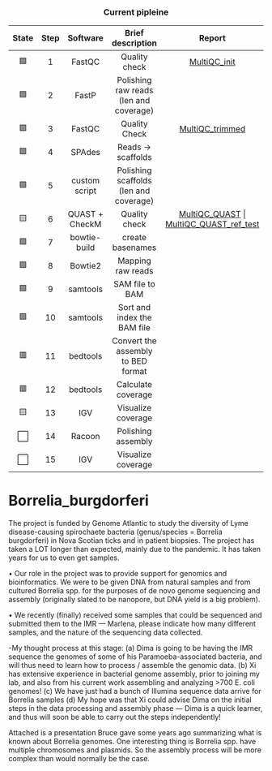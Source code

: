 
<h3 align="center">Current pipleine</h3>
  
|State|Step|Software|Brief description| Report |
|:--:|:--:|:--:|:--:|:--:|
| 🟩 | 1 | FastQC | Quality check | [MultiQC_init](https://edgeemer.github.io/B_burgdorferi_MuliQC_init/) |
| 🟩 | 2 | FastP | Polishing raw reads (len and coverage) |  |
| 🟩 | 3 | FastQC | Quality Check | [MultiQC_trimmed](https://edgeemer.github.io/B_burgdorferi_MultiQC_trimmed/) |
| 🟩 | 4 | SPAdes | Reads -> scaffolds |  |
| 🟩 | 5 | custom script | Polishing scaffolds (len and coverage) |  |
| 🟨 | 6 | QUAST + CheckM | Quality check | [MultiQC_QUAST](https://edgeemer.github.io/B_burgdorferi_MultiQC_QUAST/) \| [MultiQC_QUAST_ref_test](https://edgeemer.github.io/B_burgdorferi_QUAST_ref_test/) |
| 🟩 | 7 | bowtie-build | create basenames |  |
| 🟩 | 8 | Bowtie2 | Mapping raw reads |  |
| 🟩 | 9 | samtools | SAM file to BAM |  |
| 🟩 | 10 | samtools | Sort and index the BAM file |  |
| 🟥 | 11 | bedtools | Convert the assembly to BED format |  |
| 🟥 | 12 | bedtools | Calculate coverage |  |
| 🟨 | 13 | IGV | Visualize coverage |  |
| ⬜️ | 14 | Racoon | Polishing assembly |  |
| ⬜️ | 15 | IGV | Visualize coverage |  |


# Borrelia_burgdorferi
The project is funded by Genome Atlantic to study the diversity of Lyme disease-causing spirochaete bacteria (genus/species = Borrelia burgdorferi)  in Nova Scotian ticks and in patient biopsies. The project has taken a LOT longer than expected, mainly due to the pandemic. It has taken years for us to even get samples. 

• Our role in the project was to provide support for genomics and bioinformatics. We were to be given DNA from natural samples and from cultured Borrelia spp. for the purposes of de novo genome sequencing and assembly (originally slated to be nanopore, but DNA yield is a big problem). 

• We recently (finally) received some samples that could be sequenced and submitted them to the IMR — Marlena, please indicate how many different samples, and the nature of the sequencing data collected.

-My thought process at this stage: 
(a) Dima is going to be having the IMR sequence the genomes of some of his Paramoeba-associated bacteria, and will thus need to learn how to process / assemble the genomic data.
(b) Xi has extensive experience in bacterial genome assembly, prior to joining my lab, and also from his current work assembling and analyzing >700 E. coli genomes!
(c) We have just had a bunch of Illumina sequence data arrive for Borrelia samples
(d) My hope was that Xi could advise Dima on the initial steps in the data processing and assembly phase — Dima is a quick learner, and thus will soon be able to carry out the steps independently! 

Attached is a presentation Bruce gave some years ago summarizing what is known about Borrelia genomes. One interesting thing is Borrelia spp. have multiple chromosomes and plasmids. So the assembly process will be more complex than would normally be the case. 
